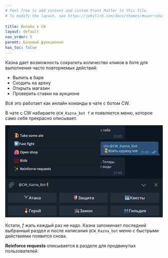 ```yaml
---
# Feel free to add content and custom Front Matter to this file.
# To modify the layout, see https://jekyllrb.com/docs/themes/#overriding-theme-defaults

title: Инлайн в CW    
layout: default
nav_order: 5
parent: Базовый функционал
has_toc: false
---
```


Казна дает возможность сократить количество кликов в боте для выполнения часто повторяемых действий:
- Выпить в баре
- Сходить на арену 
- Открыть магазин 
- Проверить ставки на аукционе 

Всё это работает как инлайн команды в чате с ботом CW. 

В чате с СW набираете `@CW_Kazna_bot f` и появляется меню, которое само себя прекрасно описывает. 

![inline_func]

Кстати, *f* жать каждый раз не надо. Казна запоминает последний выбранный раздел и после написания `@CW_Kazna_bot` меню с быстрыми действиями появится снова. 

**Reinforce requests** описывается в разделе для продвинутых пользователей. 

[inline_func]: images/inline_func.png



